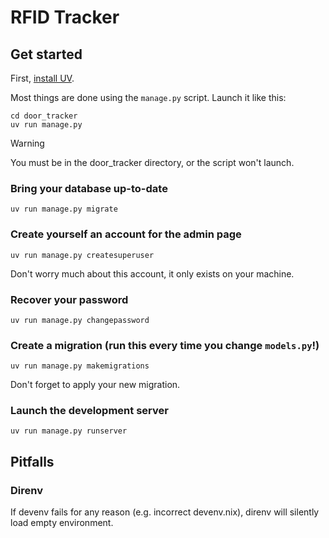 # RFID Tracker

## Get started

First, [install UV](https://docs.astral.sh/uv/getting-started/installation/).

Most things are done using the `manage.py` script. Launch it like this:

```
cd door_tracker
uv run manage.py
```

> [!WARNING]
> You must be in the door_tracker directory, or the script won't launch.

### Bring your database up-to-date

```
uv run manage.py migrate
```

### Create yourself an account for the admin page

```
uv run manage.py createsuperuser
```

Don't worry much about this account, it only exists on your machine.

### Recover your password

```
uv run manage.py changepassword
```

### Create a migration (run this every time you change `models.py`!)

```
uv run manage.py makemigrations
```

Don't forget to apply your new migration.

### Launch the development server

```
uv run manage.py runserver
```

## Pitfalls

### Direnv

If devenv fails for any reason (e.g. incorrect devenv.nix), direnv will silently load empty environment.
